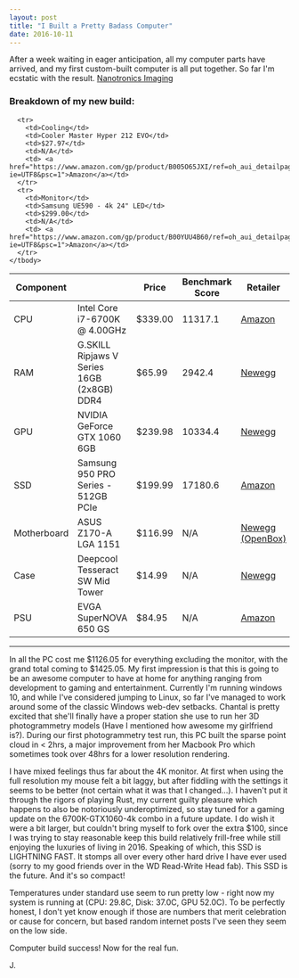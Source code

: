 ```yaml
---
layout: post
title: "I Built a Pretty Badass Computer"
date: 2016-10-11
---
```


After a week waiting in eager anticipation, all my computer parts have arrived, and my first custom-built computer is all put together. So far I'm ecstatic with the result. [Nanotronics Imaging](http://www.nanotronics.co)

<div class="container">
  <h3>Breakdown of my new build: </h3>
  <table class="table table-striped">
    <thead>
      <tr>
        <th>Component</th>
        <th></th>
        <th>Price</th>
        <th>Benchmark Score</th>
        <th>Retailer</th>
      </tr>
    </thead>
    <tbody>
      <tr>
        <td>CPU</td>
        <td>Intel Core i7-6700K @ 4.00GHz</td>
        <td>$339.00</td>
        <td>11317.1</td>
        <td> <a href="https://www.amazon.com/gp/product/B012M8LXQW/ref=oh_aui_detailpage_o07_s00?ie=UTF8&psc=1">Amazon</a></td>
      </tr>
      <tr>
        <td>RAM</td>
        <td>G.SKILL Ripjaws V Series 16GB (2x8GB) DDR4</td>
        <td>$65.99</td>
        <td>2942.4</td>
        <td> <a href="http://www.newegg.com/Product/Product.aspx?Item=N82E16820231888">Newegg</a></td>
      </tr>
      <tr>
        <td>GPU</td>
        <td>NVIDIA GeForce GTX 1060 6GB</td>
        <td>$239.98</td>
        <td>10334.4</td>
        <td> <a href="http://www.newegg.com/Product/Product.aspx?item=N82E16814487280">Newegg</a></td>
      </tr>
      <tr>
        <td>SSD</td>
        <td>Samsung 950 PRO Series - 512GB PCIe</td>
        <td>$199.99</td>
        <td>17180.6</td>
        <td> <a href="https://www.amazon.com/gp/product/B01LCHD15K/ref=oh_aui_detailpage_o06_s00?ie=UTF8&psc=1">Amazon</a></td>
      </tr>
      <tr>
        <td>Motherboard</td>
        <td>ASUS Z170-A LGA 1151</td>
        <td>$116.99</td>
        <td>N/A</td>
        <td> <a href="http://www.newegg.com/Product/Product.aspx?Item=N82E16813132566R">Newegg (OpenBox)</a></td>
      </tr>
      <tr>
        <td>Case</td>
        <td>Deepcool Tesseract SW Mid Tower</td>
        <td>$14.99</td>
        <td>N/A</td>
        <td> <a href="http://www.newegg.com/Product/Product.aspx?Item=N82E16811853002">Newegg</a></td>
      </tr>
      <tr>
        <td>PSU</td>
        <td>EVGA SuperNOVA 650 GS</td>
        <td>$84.95</td>
        <td>N/A</td>
        <td> <a href="https://www.amazon.com/gp/product/B00UVN20AO/ref=oh_aui_detailpage_o04_s00?ie=UTF8&psc=1">Amazon</a></td>
      </tr>
      
      <tr>
        <td>Cooling</td>
        <td>Cooler Master Hyper 212 EVO</td>
        <td>$27.97</td>
        <td>N/A</td>
        <td> <a href="https://www.amazon.com/gp/product/B005O65JXI/ref=oh_aui_detailpage_o07_s01?ie=UTF8&psc=1">Amazon</a></td>
      </tr>
      <tr>
        <td>Monitor</td>
        <td>Samsung UE590 - 4k 24" LED</td>
        <td>$299.00</td>
        <td>N/A</td>
        <td> <a href="https://www.amazon.com/gp/product/B00YUU4B60/ref=oh_aui_detailpage_o05_s00?ie=UTF8&psc=1">Amazon</a></td>
      </tr>
    </tbody>
  </table>
</div>

<hr>

In all the PC cost me $1126.05 for everything excluding the monitor, with the grand total coming to $1425.05. My first impression is that this is going to be an awesome computer to have at home for anything ranging from development to gaming and entertainment. Currently I'm running windows 10, and while I've considered jumping to Linux, so far I've managed to work around some of the classic Windows web-dev setbacks. Chantal is pretty excited that she'll finally have a proper station she use to run her 3D photogrammetry models (Have I mentioned how awesome my girlfriend is?). During our first photogrammetry test run, this PC built the sparse point cloud in < 2hrs, a major improvement from her Macbook Pro which sometimes took over 48hrs for a lower resolution rendering.

I have mixed feelings thus far about the 4K monitor. At first when using the full resolution my mouse felt a bit laggy, but after fiddling with the settings it seems to be better (not certain what it was that I changed...). I haven't put it through the rigors of playing Rust, my current guilty pleasure which happens to also be notoriously underoptimized, so stay tuned for a gaming update on the 6700K-GTX1060-4k combo in a future update. I do wish it were a bit larger, but couldn't bring myself to fork over the extra $100, since I was trying to stay reasonable keep this build relatively frill-free while still enjoying the luxuries of living in 2016. Speaking of which, this SSD is LIGHTNING FAST. It stomps all over every other hard drive I have ever used (sorry to my good friends over in the WD Read-Write Head fab). This SSD is the future. And it's so compact!

Temperatures under standard use seem to run pretty low - right now my system is running at (CPU: 29.8C, Disk: 37.0C, GPU 52.0C). To be perfectly honest, I don't yet know enough if those are numbers that merit celebration or cause for concern, but based random internet posts I've seen they seem on the low side. 

Computer build success! Now for the real fun. 

J.